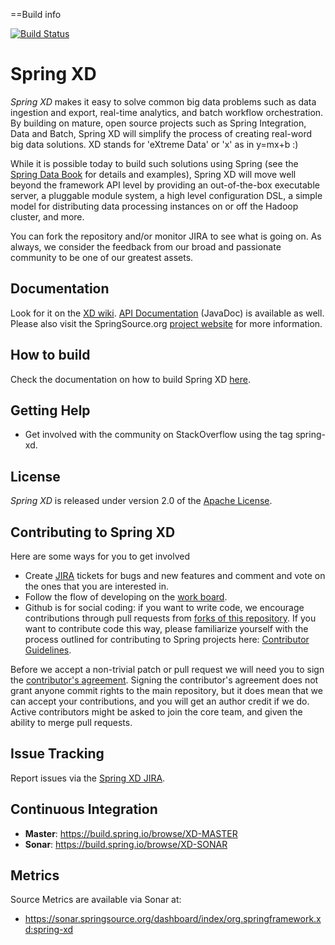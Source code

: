 ==Build info

[![Build Status](https://travis-ci.org/sapient-support/spring-xd.svg?branch=master)](https://travis-ci.org/sapient-support/spring-xd)


Spring XD
=========

*Spring XD* makes it easy to solve common big data problems such as data ingestion and export, real-time analytics, and batch workflow orchestration.  By building on mature, open source projects such as Spring Integration, Data and Batch, Spring XD will simplify the process of creating real-word big data solutions.  XD stands for 'eXtreme Data' or 'x' as in y=mx+b :)

While it is possible today to build such solutions using Spring (see the [Spring Data Book][] for details and examples), Spring XD will move well beyond the framework API level by providing an out-of-the-box executable server, a pluggable module system, a high level configuration DSL, a simple model for distributing data processing instances on or off the Hadoop cluster, and more.

You can fork the repository and/or monitor JIRA to see what is going on. As always, we consider the feedback from our broad and passionate community to be one of our greatest assets.

## Documentation

Look for it on the [XD wiki](https://github.com/springsource/spring-xd/wiki). [API Documentation](http://static.springsource.org/spring-xd/docs/current-SNAPSHOT/api/) (JavaDoc) is available as well. Please also visit the SpringSource.org [project website](http://www.springsource.org/spring-xd) for more information.

## How to build 

Check the documentation on how to build Spring XD [here](http://docs.spring.io/spring-xd/docs/current-SNAPSHOT/reference/html/#building-spring-xd).

## Getting Help

* Get involved with the community on StackOverflow using the tag spring-xd.

## License

*Spring XD* is released under version 2.0 of the [Apache License][].

## Contributing to Spring XD

Here are some ways for you to get involved 

* Create [JIRA](https://jira.springsource.org/browse/XD) tickets for bugs and new features and comment and vote on the ones that you are interested in.
* Follow the flow of developing on the [work board](https://jira.springsource.org/secure/RapidBoard.jspa?rapidView=6).
* Github is for social coding: if you want to write code, we encourage contributions through pull requests from [forks of this repository](http://help.github.com/forking/).  If you want to contribute code this way, please familiarize yourself with the process outlined for contributing to Spring projects here: [Contributor Guidelines](https://github.com/SpringSource/spring-integration/wiki/Contributor-Guidelines).

Before we accept a non-trivial patch or pull request we will need you to sign the [contributor's agreement](https://support.springsource.com/spring_committer_signup).  Signing the contributor's agreement does not grant anyone commit rights to the main repository, but it does mean that we can accept your contributions, and you will get an author credit if we do.  Active contributors might be asked to join the core team, and given the ability to merge pull requests.

## Issue Tracking

Report issues via the [Spring XD JIRA][].

## Continuous Integration

* **Master**: https://build.spring.io/browse/XD-MASTER
* **Sonar**: https://build.spring.io/browse/XD-SONAR

## Metrics

Source Metrics are available via Sonar at:

* https://sonar.springsource.org/dashboard/index/org.springframework.xd:spring-xd


[Spring XD JIRA]: https://jira.springsource.org/browse/XD
[Apache License]: http://www.apache.org/licenses/LICENSE-2.0
[Spring Data Book]: http://bit.ly/sd-book 
